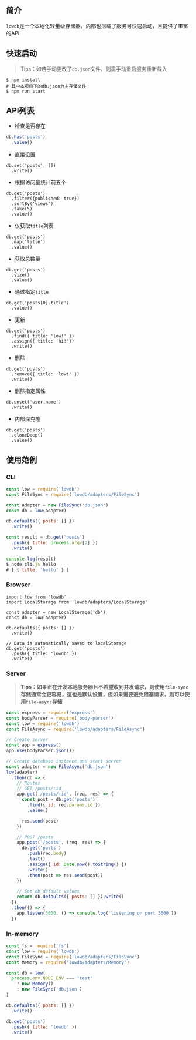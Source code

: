 ## 简介

`lowdb`是一个本地化轻量级存储器，内部也搭载了服务可快速启动，且提供了丰富的API

## 快速启动

>Tips：如若手动更改了`db.json`文件，则需手动重启服务重新载入

```shell
$ npm install
# 其中本项目下的db.json为主存储文件
$ npm run start
```

## API列表

- 检查是否存在

```javascript
db.has('posts')
  .value()
```

- 直接设置

```
db.set('posts', [])
  .write()
```

- 根据访问量统计前五个

```
db.get('posts')
  .filter({published: true})
  .sortBy('views')
  .take(5)
  .value()
```

- 仅获取`title`列表

```
db.get('posts')
  .map('title')
  .value()
```

- 获取总数量

```
db.get('posts')
  .size()
  .value()
```

- 通过指定`title`

```
db.get('posts[0].title')
  .value()
```

- 更新

```
db.get('posts')
  .find({ title: 'low!' })
  .assign({ title: 'hi!'})
  .write()
```

- 删除

```
db.get('posts')
  .remove({ title: 'low!' })
  .write()
```

- 删除指定属性

```
db.unset('user.name')
  .write()
```

- 内部深克隆

```
db.get('posts')
  .cloneDeep()
  .value()
```

## 使用范例

### CLI

```javascript
const low = require('lowdb')
const FileSync = require('lowdb/adapters/FileSync')

const adapter = new FileSync('db.json')
const db = low(adapter)

db.defaults({ posts: [] })
  .write()

const result = db.get('posts')
  .push({ title: process.argv[2] })
  .write()

console.log(result)
$ node cli.js hello
# [ { title: 'hello' } ]
```

### Browser

```shell
import low from 'lowdb'
import LocalStorage from 'lowdb/adapters/LocalStorage'

const adapter = new LocalStorage('db')
const db = low(adapter)

db.defaults({ posts: [] })
  .write()

// Data is automatically saved to localStorage
db.get('posts')
  .push({ title: 'lowdb' })
  .write()

```

### Server

>**Tips：如果正在开发本地服务器且不希望收到并发请求，则使用`file-sync`存储通常会更容易，这也是默认设置，但如果需要避免阻塞请求，则可以使用`file-async`存储**

```javascript
const express = require('express')
const bodyParser = require('body-parser')
const low = require('lowdb')
const FileAsync = require('lowdb/adapters/FileAsync')

// Create server
const app = express()
app.use(bodyParser.json())

// Create database instance and start server
const adapter = new FileAsync('db.json')
low(adapter)
  .then(db => {
    // Routes
    // GET /posts/:id
    app.get('/posts/:id', (req, res) => {
      const post = db.get('posts')
        .find({ id: req.params.id })
        .value()

      res.send(post)
    })

    // POST /posts
    app.post('/posts', (req, res) => {
      db.get('posts')
        .push(req.body)
        .last()
        .assign({ id: Date.now().toString() })
        .write()
        .then(post => res.send(post))
    })

    // Set db default values
    return db.defaults({ posts: [] }).write()
  })
  .then(() => {
    app.listen(3000, () => console.log('listening on port 3000'))
  })
```

### In-memory

```javascript
const fs = require('fs')
const low = require('lowdb')
const FileSync = require('lowdb/adapters/FileSync')
const Memory = require('lowdb/adapters/Memory')

const db = low(
  process.env.NODE_ENV === 'test'
    ? new Memory()
    : new FileSync('db.json')
)

db.defaults({ posts: [] })
  .write()

db.get('posts')
  .push({ title: 'lowdb' })
  .write()
```

